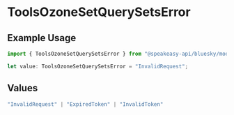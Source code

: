 # ToolsOzoneSetQuerySetsError

## Example Usage

```typescript
import { ToolsOzoneSetQuerySetsError } from "@speakeasy-api/bluesky/models/errors";

let value: ToolsOzoneSetQuerySetsError = "InvalidRequest";
```

## Values

```typescript
"InvalidRequest" | "ExpiredToken" | "InvalidToken"
```